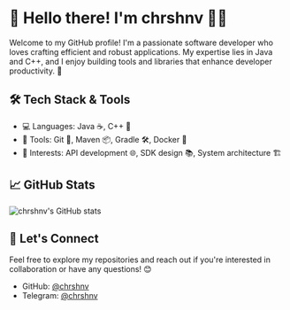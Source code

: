 # 👋 Hello there! I'm **chrshnv** 👨‍💻

Welcome to my GitHub profile! I'm a passionate software developer who loves crafting efficient and robust applications. My expertise lies in Java and C++, and I enjoy building tools and libraries that enhance developer productivity. 🚀

## 🛠️ Tech Stack & Tools

- 💻 Languages: Java ☕, C++ 🧠
- 🧰 Tools: Git 🔧, Maven 📦, Gradle 🛠️, Docker 🐳
- 🧠 Interests: API development 🌐, SDK design 📚, System architecture 🏗️

## 📈 GitHub Stats

![chrshnv's GitHub stats](https://github-readme-stats.vercel.app/api?username=chrshnv&show_icons=true&theme=default)

## 🔗 Let's Connect

Feel free to explore my repositories and reach out if you're interested in collaboration or have any questions! 😊

- GitHub: [@chrshnv](https://github.com/chrshnv)
- Telegram: [@chrshnv](https://t.me/thechrshnv)
